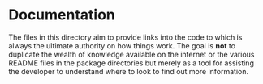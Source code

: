 Documentation
============================

The files in this directory aim to provide links into the code to which is
always the ultimate authority on how things work.  The goal is __not__ to
duplicate the wealth of knowledge available on the internet or the various
README files in the package directories but merely as a tool for assisting the
developer to understand where to look to find out more information.
